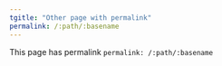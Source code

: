 ```yaml
---
tgitle: "Other page with permalink"
permalink: /:path/:basename
---
```


This page has permalink `permalink: /:path/:basename`
